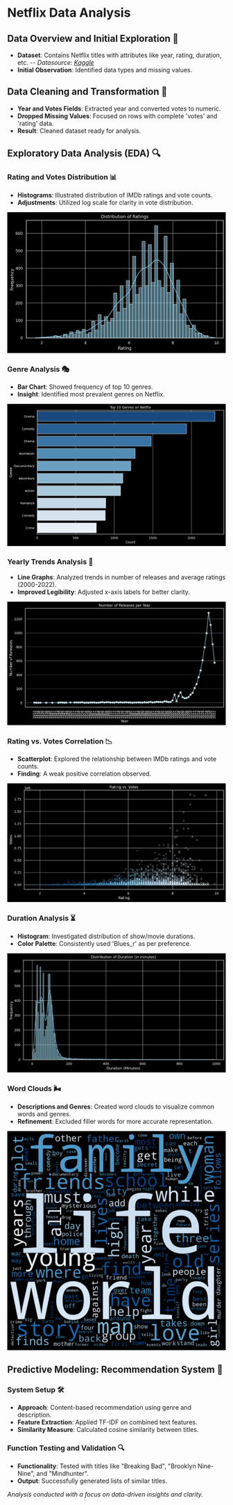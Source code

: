 # Netflix Data Analysis

## Data Overview and Initial Exploration 🌟
- **Dataset**: Contains Netflix titles with attributes like year, rating, duration, etc.
-- *Datasource: [Kaggle](https://www.kaggle.com/datasets/narayan63/netflix-popular-movies-dataset)*
- **Initial Observation**: Identified data types and missing values.

## Data Cleaning and Transformation 🧼
- **Year and Votes Fields**: Extracted year and converted votes to numeric.
- **Dropped Missing Values**: Focused on rows with complete 'votes' and 'rating' data.
- **Result**: Cleaned dataset ready for analysis.

## Exploratory Data Analysis (EDA) 🔍

### Rating and Votes Distribution 📊
- **Histograms**: Illustrated distribution of IMDb ratings and vote counts.
- **Adjustments**: Utilized log scale for clarity in vote distribution.

![](images/ratings_dist.png)

### Genre Analysis 🎭
- **Bar Chart**: Showed frequency of top 10 genres.
- **Insight**: Identified most prevalent genres on Netflix.

![](images/genre_top10.png)

### Yearly Trends Analysis 📅
- **Line Graphs**: Analyzed trends in number of releases and average ratings (2000-2022).
- **Improved Legibility**: Adjusted x-axis labels for better clarity.

![](images/releases_per_year.png)

### Rating vs. Votes Correlation 📉
- **Scatterplot**: Explored the relationship between IMDb ratings and vote counts.
- **Finding**: A weak positive correlation observed.

![](images/scatplot_ratings_votes.png)

### Duration Analysis ⏳
- **Histogram**: Investigated distribution of show/movie durations.
- **Color Palette**: Consistently used 'Blues_r' as per preference.

![](images/duration_dist_minutes.png)

### Word Clouds 🌬️
- **Descriptions and Genres**: Created word clouds to visualize common words and genres.
- **Refinement**: Excluded filler words for more accurate representation.

![](images/wordcloud_description.png)

## Predictive Modeling: Recommendation System 🤖

### System Setup 🛠️
- **Approach**: Content-based recommendation using genre and description.
- **Feature Extraction**: Applied TF-IDF on combined text features.
- **Similarity Measure**: Calculated cosine similarity between titles.

### Function Testing and Validation 🔍
- **Functionality**: Tested with titles like "Breaking Bad", "Brooklyn Nine-Nine", and "Mindhunter".
- **Output**: Successfully generated lists of similar titles.

*Analysis conducted with a focus on data-driven insights and clarity.*
